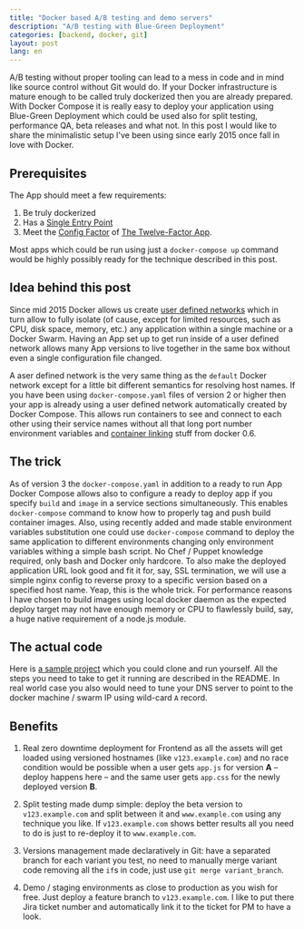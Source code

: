 ```yaml
---
title: "Docker based A/B testing and demo servers"
description: "A/B testing with Blue-Green Deployment"
categories: [backend, docker, git]
layout: post
lang: en
---
```


A/B testing without proper tooling can lead to a mess in code and in mind like source control without Git would do. If your Docker infrastructure is mature enough to be called truly dockerized then you are already prepared. With Docker Compose it is really easy to deploy your application using Blue-Green Deployment which could be used also for split testing, performance QA, beta releases and what not. In this post I would like to share the minimalistic setup I've been using since early 2015 once fall in love with Docker.


## Prerequisites

The App should meet a few requirements:

1. Be truly dockerized
2. Has a [Single Entry Point](https://www.nginx.com/blog/12-reasons-why-nginx-is-the-standard-for-containerized-applications-and-deploying-microservices/)
3. Meet the [Config Factor](https://12factor.net/config) of [The Twelve-Factor App](https://12factor.net).

Most apps which could be run using just a `docker-compose up` command would be highly possibly  ready for the technique described in this post.


## Idea behind this post

Since mid 2015 Docker allows us create [user defined networks](https://docs.docker.com/engine/userguide/networking/#user-defined-networks) which in turn allow to fully isolate (of cause, except for limited resources, such as CPU, disk space, memory, etc.) any application within a single machine or a Docker Swarm. Having an App set up to get run inside of a user defined network allows many App versions to live together in the same box without even a single configuration file changed.

A aser defined network is the very same thing as the `default` Docker network except for a little bit different semantics for resolving host names. If you have been using `docker-compose.yaml` files of version 2 or higher then your app is already using a user defined network automatically created by Docker Compose. This allows run containers to see and connect to each other using their service names without all that long port number environment variables and [container linking](https://docs.docker.com/engine/userguide/networking/default_network/dockerlinks/) stuff from docker 0.6.


## The trick

As of version 3 the `docker-compose.yaml` in addition to a ready to run App Docker Compose allows also to configure a ready to deploy app if you specify `build` and `image` in a service sections simultaneously. This enables `docker-compose` command to know how to properly tag and push build container images. Also, using recently added and made stable environment variables substitution one could use `docker-compose` command to deploy the same application to different environments changing only environment variables withing a simple bash script. No Chef / Puppet knowledge required, only bash and Docker only hardcore. To also make the deployed application URL look good and fit it for, say, SSL termination, we will use a simple nginx config to reverse proxy to a specific version based on a specified host name. Yeap, this is the whole trick. For performance reasons I have chosen to build images using local docker daemon as the expected deploy target may not have enough memory or CPU to flawlessly build, say, a huge native requirement of a node.js module.


## The actual code

Here is [a sample project](https://github.com/peter-leonov/director) which you could clone and run yourself. All the steps you need to take to get it running are described in the README. In real world case you also would need to tune your DNS server to point to the docker machine / swarm IP using wild-card `A` record.


## Benefits

1. Real zero downtime deployment for Frontend as all the assets will get loaded using versioned hostnames (like `v123.example.com`) and no race condition would be possible when a user gets `app.js` for version **A** – deploy happens here – and the same user gets `app.css` for the newly deployed version **B**.

2. Split testing made dump simple: deploy the beta version to `v123.example.com` and split between it and `www.example.com` using any technique you like. If `v123.example.com` shows better results all you need to do is just to re-deploy it to `www.example.com`.

3. Versions management made declaratively in Git: have a separated branch for each variant you test, no need to manually merge variant code removing all the `if`s in code, just use `git merge variant_branch`.

4. Demo / staging environments as close to production as you wish for free. Just deploy a feature branch to `v123.example.com`. I like to put there Jira ticket number and automatically link it to the ticket for PM to have a look.
